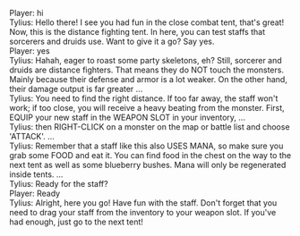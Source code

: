 Player: hi  
Tylius: Hello there! I see you had fun in the close combat tent, that's great! Now, this is the distance fighting tent. In here, you can test staffs that sorcerers and druids use. Want to give it a go? Say yes.  
Player: yes  
Tylius: Hahah, eager to roast some party skeletons, eh? Still, sorcerer and druids are distance fighters. That means they do NOT touch the monsters. Mainly because their defense and armor is a lot weaker. On the other hand, their damage output is far greater ...  
Tylius: You need to find the right distance. If too far away, the staff won't work; if too close, you will receive a heavy beating from the monster. First, EQUIP your new staff in the WEAPON SLOT in your inventory, ...  
Tylius: then RIGHT-CLICK on a monster on the map or battle list and choose 'ATTACK'. ...  
Tylius: Remember that a staff like this also USES MANA, so make sure you grab some FOOD and eat it. You can find food in the chest on the way to the next tent as well as some blueberry bushes. Mana will only be regenerated inside tents. ...  
Tylius: Ready for the staff?  
Player: Ready  
Tylius: Alright, here you go! Have fun with the staff. Don't forget that you need to drag your staff from the inventory to your weapon slot. If you've had enough, just go to the next tent!  
